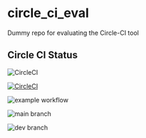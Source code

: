 # circle_ci_eval
Dummy repo for evaluating the Circle-CI tool

## Circle CI Status

![CircleCI](https://github.com/buildxrun/circle_ci_eval/main.yml/badge.svg)

[![CircleCI](https://circleci.com/gh/circleci/analytics-clj/tree/master.svg?style=svg)](https://circleci.com/gh/circleci/analytics-clj/tree/master)


![example workflow](https://github.com/github/docs/actions/workflows/main.yml/badge.svg)

![main branch](https://github.com/github/docs/actions/workflows/main.yml/badge.svg?branch=main)

![dev branch](https://github.com/github/docs/actions/workflows/main.yml/badge.svg?branch=dev)
